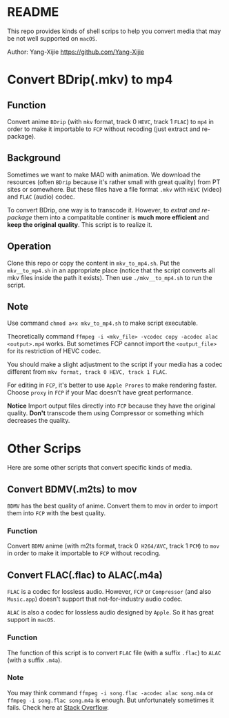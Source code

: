# README
This repo provides kinds of shell scrips to help you convert media that may be not well supported on `macOS`.

Author: Yang-Xijie <https://github.com/Yang-Xijie>
# Convert BDrip(.mkv) to mp4
## Function
Convert anime `BDrip` (with `mkv` format, track 0 `HEVC`, track 1 `FLAC`) to `mp4` in order to make it importable to `FCP` without recoding (just extract and re-package).

## Background
Sometimes we want to make MAD with animation. We download the resources (often `BDrip` because it's rather small with great quality) from PT sites or somewhere. But these files have a file format `.mkv` with `HEVC` (video) and `FLAC` (audio) codec.

To convert BDrip, one way is to transcode it. However, to *extrat and re-package* them into a compatitable continer is **much more efficient** and **keep the original quality**. This script is to realize it.

## Operation
Clone this repo or copy the content in `mkv_to_mp4.sh`. Put the `mkv__to_mp4.sh` in an appropriate place (notice that the script converts all mkv files inside the path it exists). Then use `./mkv__to_mp4.sh` to run the script.
## Note 
Use command `chmod a+x mkv_to_mp4.sh` to make script executable.

Theoretically command `ffmpeg -i <mkv_file> -vcodec copy -acodec alac <output>.mp4` works. But sometimes FCP cannot import the `<output_file>` for its restriction of HEVC codec.

You should make a slight adjustment to the script if your media has a codec different from `mkv format, track 0 HEVC, track 1 FLAC`.

For editing in `FCP`, it's better to use `Apple Prores` to make rendering faster. Choose `proxy` in `FCP` if your Mac doesn't have great performance. 

**Notice** Import output files directly into `FCP` because they have the original quality. **Don't** transcode them using Compressor or something which decreases the quality.

# Other Scrips
Here are some other scripts that convert specific kinds of media.
## Convert BDMV(.m2ts) to mov
`BDMV` has the best quality of anime. Convert them to mov in order to import them into `FCP` with the best quality.
### Function
Convert `BDMV` anime (with m2ts format, track 0` H264/AVC`, track 1 `PCM`) to `mov` in order to make it importable to `FCP` without recoding.

## Convert FLAC(.flac) to ALAC(.m4a)
`FLAC` is a codec for lossless audio. However, `FCP` or `Compressor` (and also `Music.app`) doesn't support that not-for-industry audio codec.

`ALAC` is also a codec for lossless audio designed by `Apple`. So it has great support in `macOS`.
### Function
The function of this script is to convert `FLAC` file (with a suffix `.flac`) to `ALAC` (with a suffix `.m4a`).

### Note
You may think command `ffmpeg -i song.flac -acodec alac song.m4a` or `ffmpeg -i song.flac song.m4a` is enough. But unfortunately sometimes it fails. Check here at [Stack Overflow](https://stackoverflow.com/questions/55429909/could-not-find-tag-for-codec-h264-in-stream-0-codec-ffmpeg-flac-to-alac-conver).